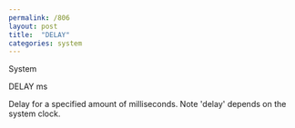 ```yaml
---
permalink: /806
layout: post
title:  "DELAY"
categories: system
---
```

System

DELAY ms

Delay for a specified amount of milliseconds. Note 'delay' depends on the system clock.

